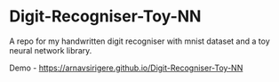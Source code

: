 # Digit-Recogniser-Toy-NN

A repo for my handwritten digit recogniser with mnist dataset and a toy neural network library.

Demo - https://arnavsirigere.github.io/Digit-Recogniser-Toy-NN
